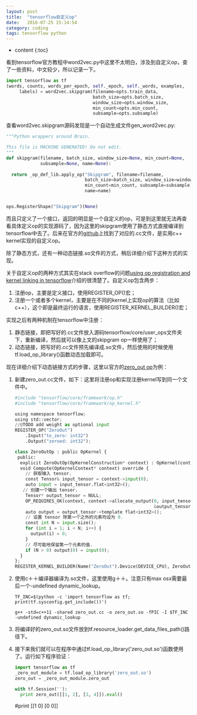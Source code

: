 ```yaml
---
layout: post
title:  "tensorflow自定义op"
date:   2016-07-25 15:14:54
category: coding
tags: tensorflow python
---
```


* content
{:toc}




看到tensorflow官方教程中word2vec.py中这里不太明白，涉及到自定义op，查了一些资料，中文较少，所以记录一下。

```python
import tensorflow as tf
(words, counts, words_per_epoch, self._epoch, self._words, examples,
     labels) = word2vec.skipgram(filename=opts.train_data,
                                 batch_size=opts.batch_size,
                                 window_size=opts.window_size,
                                 min_count=opts.min_count,
                                 subsample=opts.subsample)
```

查看word2vec.skipgram源码发现是一个自动生成文件gen_word2vec.py:

```python
"""Python wrappers around Brain.

This file is MACHINE GENERATED! Do not edit.
"""
def skipgram(filename, batch_size, window_size=None, min_count=None,
             subsample=None, name=None):
 
  return _op_def_lib.apply_op("Skipgram", filename=filename,
                              batch_size=batch_size, window_size=window_size,
                              min_count=min_count, subsample=subsample,
                              name=name)


ops.RegisterShape("Skipgram")(None)
```

而且只定义了一个接口，返回的明显是一个自定义的op，可是到这里就无法再查看具体定义op的实现源码了，因为这里的skipgram使用了静态方式直接编译到tensorflow中去了。后来在官方的[github](https://github.com/tensorflow/tensorflow/tree/master/tensorflow/models/embedding)上找到了对应的.cc文件，是实用c++ kernel实现的自定义op。

除了静态方式，还有一种动态链接.so文件的方式，稍后详细介绍下这种方式的实现。

关于自定义op的两种方式其实在stack overflow的问题[using op registration and kernel linking in tensorflow](http://stackoverflow.com/questions/37548662/understand-op-registration-and-kernel-linking-in-tensorflow/37556646#37556646)介绍的很清楚了。自定义op包含两步：

1. 注册op，主要是定义接口，使用REGISTER_OP()宏；
2. 注册一个或者多个kernel，主要是在不同的kernel上实现op的算法（比如c++），这个即是最终运行的语言，使用REGISTER_KERNEL_BUILDER()宏；

实现之后有两种机制在tensorflow中注册：

1. 静态链接，即把写好的.cc文件放入源码tensorflow/core/user_ops文件夹下，重新编译，然后就可以像上文的skipgram op一样使用了；
2. 动态链接，把写好的.cc文件预先编译成.so文件，然后使用的时候使用tf.load_op_library()函数动态加载即可。

现在详细介绍下动态链接方式的步骤，这里以官方的[zero_out op](https://www.tensorflow.org/versions/r0.9/how_tos/adding_an_op/index.html)为例：

1. 新建zero_out.cc文件，如下：这里将注册op和实现注册kernel写到同一个文件中。

   ```python
   #include "tensorflow/core/framework/op.h"
   #include "tensorflow/core/framework/op_kernel.h"

   using namespace tensorflow;
   using std::vector;
   //@TODO add weight as optional input
   REGISTER_OP("ZeroOut")
       .Input("to_zero: int32")
       .Output("zeroed: int32");

   class ZeroOutOp : public OpKernel {
    public:
     explicit ZeroOutOp(OpKernelConstruction* context) : OpKernel(context) {}
     void Compute(OpKernelContext* context) override {
       // 获取输入 tensor.
       const Tensor& input_tensor = context->input(0);
       auto input = input_tensor.flat<int32>();
      // 创建一个输出 tensor.
       Tensor* output_tensor = NULL;
       OP_REQUIRES_OK(context, context->allocate_output(0, input_tensor.shape(),
                                                        &output_tensor));
       auto output = output_tensor->template flat<int32>();
       // 设置 tensor 除第一个之外的元素均设为 0.
       const int N = input.size();
       for (int i = 1; i < N; i++) {
         output(i) = 0;
       }
       // 尽可能地保留第一个元素的值.
       if (N > 0) output(0) = input(0);
     }
   };
   REGISTER_KERNEL_BUILDER(Name("ZeroOut").Device(DEVICE_CPU), ZeroOutOp);
   ```

2. 使用c＋＋编译器编译为.so文件，这里使用g＋＋。注意只有max osx需要最后一个-undefined dynamic_lookup。

   ```shell
   TF_INC=$(python -c 'import tensorflow as tf; print(tf.sysconfig.get_include())')

   g++ -std=c++11 -shared zero_out.cc -o zero_out.so -fPIC -I $TF_INC -undefined dynamic_lookup
   ```

3. 将编译好的zero_out.so文件放到tf.resource_loader.get_data_files_path()路径下。

4. 接下来我们就可以在程序中通过tf.load_op_library('zero_out.so')函数使用了。运行如下程序验证：

   ```python
   import tensorflow as tf
   _zero_out_module = tf.load_op_library('zero_out.so')
   zero_out = _zero_out_module.zero_out

   with tf.Session(''):
     print zero_out([[1, 2], [3, 4]]).eval()
   ```


   #print
   [[1 0]
    [0 0]]
   ```


   ```